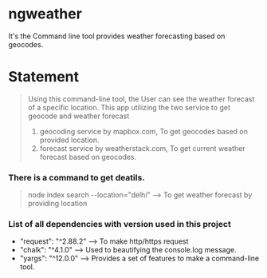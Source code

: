 # ngweather

It's the Command line tool provides weather forecasting based on geocodes.

# Statement

> Using this command-line tool, the User can see the weather forecast of a specific location.
> This app utilizing the two service to get geocode and weather forecast
>
> 1. geocoding service by mapbox.com, To get geocodes based on provided location.
> 2. forecast service by weatherstack.com, To get current weather forecast based on geocodes.


### There is a command to get deatils.

> node index search --location="delhi" --> To get weather forecast by providing location

### List of all dependencies with version used in this project

- "request": "^2.88.2" --> To make http/https request
- "chalk": "^4.1.0" --> Used to beautifying the console.log message.
- "yargs": "^12.0.0" --> Provides a set of features to make a command-line tool.
